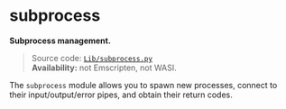 # subprocess

**Subprocess management.**

> Source code: [`Lib/subprocess.py`](https://github.com/python/cpython/tree/3.11/Lib/subprocess.py)  
> **Availability:** not Emscripten, not WASI.

The `subprocess` module allows you to spawn new processes, connect to their input/output/error pipes, and obtain their return codes.